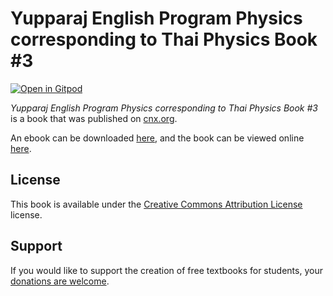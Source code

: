 # Yupparaj English Program Physics corresponding to Thai Physics Book #3

[![Open in Gitpod](https://gitpod.io/button/open-in-gitpod.svg)](https://gitpod.io/from-referrer/)

_Yupparaj English Program Physics corresponding to Thai Physics Book #3_ is a book that was published on [cnx.org](https://cnx.org/).

An ebook can be downloaded [here](https://github.com/cnx-user-books/cnxbook-yupparaj-english-program-physics-corresponding-to-thai-physics-book-3/releases/latest), and the book can be viewed online [here](https://github.com/cnx-user-books/cnxbook-yupparaj-english-program-physics-corresponding-to-thai-physics-book-3/releases/latest).

## License
This book is available under the [Creative Commons Attribution License](./LICENSE) license.

## Support
If you would like to support the creation of free textbooks for students, your [donations are welcome](https://riceconnect.rice.edu/donation/support-openstax-banner).
